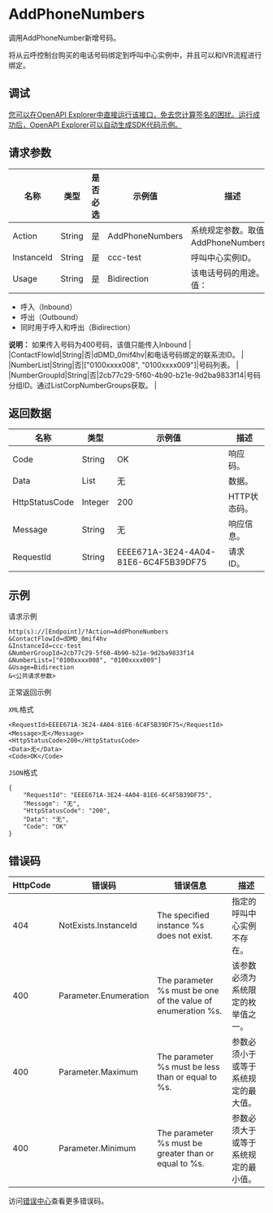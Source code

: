 # AddPhoneNumbers

调用AddPhoneNumber新增号码。

将从云呼控制台购买的电话号码绑定到呼叫中心实例中，并且可以和IVR流程进行绑定。

## 调试

[您可以在OpenAPI Explorer中直接运行该接口，免去您计算签名的困扰。运行成功后，OpenAPI Explorer可以自动生成SDK代码示例。](https://api.aliyun.com/#product=CCC&api=AddPhoneNumbers&type=RPC&version=2020-07-01)

## 请求参数

|名称|类型|是否必选|示例值|描述|
|--|--|----|---|--|
|Action|String|是|AddPhoneNumbers|系统规定参数。取值：AddPhoneNumbers。 |
|InstanceId|String|是|ccc-test|呼叫中心实例ID。 |
|Usage|String|是|Bidirection|该电话号码的用途。取值：

 -   呼入（Inbound）
-   呼出（Outbound）
-   同时用于呼入和呼出（Bidirection）

 **说明：** 如果传入号码为400号码，该值只能传入Inbound |
|ContactFlowId|String|否|dDMD\_0mif4hv|和电话号码绑定的联系流ID。 |
|NumberList|String|否|\["0100xxxx008", "0100xxxx009"\]|号码列表。 |
|NumberGroupId|String|否|2cb77c29-5f60-4b90-b21e-9d2ba9833f14|号码分组ID。通过ListCorpNumberGroups获取。 |

## 返回数据

|名称|类型|示例值|描述|
|--|--|---|--|
|Code|String|OK|响应码。 |
|Data|List|无|数据。 |
|HttpStatusCode|Integer|200|HTTP状态码。 |
|Message|String|无|响应信息。 |
|RequestId|String|EEEE671A-3E24-4A04-81E6-6C4F5B39DF75|请求ID。 |

## 示例

请求示例

```
http(s)://[Endpoint]/?Action=AddPhoneNumbers
&ContactFlowId=dDMD_0mif4hv
&InstanceId=ccc-test
&NumberGroupId=2cb77c29-5f60-4b90-b21e-9d2ba9833f14
&NumberList=["0100xxxx008", "0100xxxx009"]
&Usage=Bidirection
&<公共请求参数>
```

正常返回示例

`XML`格式

```
<RequestId>EEEE671A-3E24-4A04-81E6-6C4F5B39DF75</RequestId>
<Message>无</Message>
<HttpStatusCode>200</HttpStatusCode>
<Data>无</Data>
<Code>OK</Code>
```

`JSON`格式

```
{
	"RequestId": "EEEE671A-3E24-4A04-81E6-6C4F5B39DF75",
	"Message": "无",
	"HttpStatusCode": "200",
	"Data": "无",
	"Code": "OK"
}
```

## 错误码

|HttpCode|错误码|错误信息|描述|
|--------|---|----|--|
|404|NotExists.InstanceId|The specified instance %s does not exist.|指定的呼叫中心实例不存在。|
|400|Parameter.Enumeration|The parameter %s must be one of the value of enumeration %s.|该参数必须为系统限定的枚举值之一。|
|400|Parameter.Maximum|The parameter %s must be less than or equal to %s.|参数必须小于或等于系统规定的最大值。|
|400|Parameter.Minimum|The parameter %s must be greater than or equal to %s.|参数必须大于或等于系统规定的最小值。|

访问[错误中心](https://error-center.aliyun.com/status/product/CCC)查看更多错误码。


